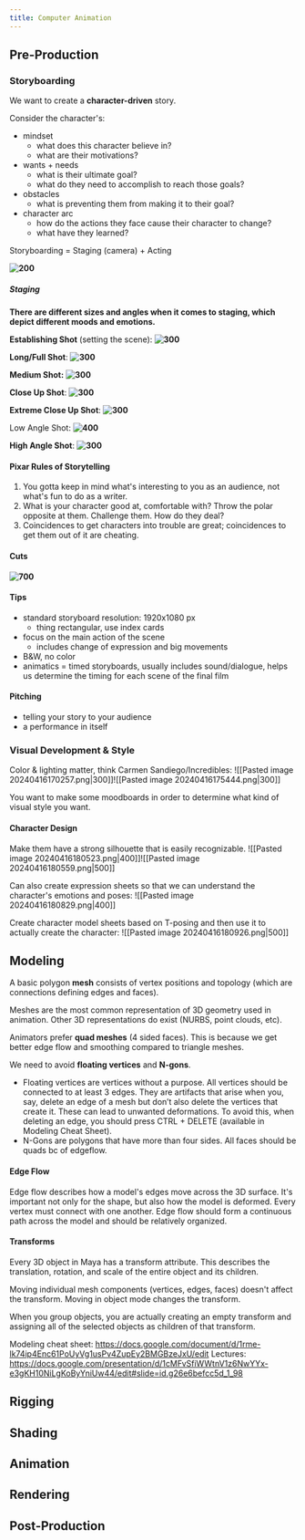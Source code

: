 ```yaml
---
title: Computer Animation
---
```


## Pre-Production 

### Storyboarding
We want to create a **character-driven** story. 

Consider the character's:
- mindset 
	- what does this character believe in?
	- what are their motivations?
- wants + needs
	- what is their ultimate goal?
	- what do they need to accomplish to reach those goals?
- obstacles 
	- what is preventing them from making it to their goal?
- character arc
	- how do the actions they face cause their character to change?
	- what have they learned? 

Storyboarding = Staging (camera) + Acting

**![200](https://lh7-us.googleusercontent.com/xs0Xy7mDCTUXO6KyLXUv9QFycbPOPEvHvJdMv80ZCRPvmM2tp7PnpvIh3gNM61Oeaq7OGREkSJVS3Fq5wJPwKaxcdd-exf6JnvRUrsniu8uyIsrgm2vwctxpJ1KutZ44AwYLay6G2rphbm6ZGSjU2B6bew=s2048)**

##### Staging
**There are different sizes and angles when it comes to staging, which depict different moods and emotions.** 

**Establishing Shot** (setting the scene):
**![300](https://lh7-us.googleusercontent.com/wEAyabTa3hIsCxInkc2BgQCk83a7C5QMrYVk1n5dR2v8_og0pkgnnDQcC2d3r0S_JImMN4gJ-LyAC-oat2i7nFRG9etJnCpWY3oaADf-Els3-QkZLR-ksskeZqKbzhdMjjVBa-bZKxeMA5oKQ_n5jzouYw=s2048)**

**Long/Full Shot**:
**![300](https://lh7-us.googleusercontent.com/RuhBfm9z2kkjila38z4t06Za6IBD7_5TBWVY3Wa85rm5JUdG6ZQltl0VEiZorUmpQOjbElR_E-J8-ixRT6dWoRWrvAFx_CS39sCNJdX0KuNeVf9X8rati9aMxWfR8QynwwdqtuDutfX1RgFFimn7Uzabiw=s2048)**

**Medium Shot:**
**![300](https://lh7-us.googleusercontent.com/fApP2NM4VeeZUybk4qSVEsUF625nAAGNUk7xUel1Z5FPgara9qWKo-zm2Oidt31ftwPw_QR1mZBOAE0QDY9Pa36cQvb29P3dvaQIGG3VIQYnP5C_bCiIQ4a4I7mM_Ep6F0yOBiKzClJP3NVDClPmWz6mfQ=s2048)**

**Close Up Shot**:
**![300](https://lh7-us.googleusercontent.com/yipPE7TeTCnGDppNyou5Py59oVptc1VfgTLKGzL3iTIQmcYAJ3D3xI-0LxCuhgnYE7L2UsNrQmpMzyzCTN04sfnh8A2vXJT5FHkH9GAeYpqRF251rhi7pBrV9_22svlgGlWTEacXMOBT_RiR61Yf4YGaCw=s2048)**

**Extreme Close Up Shot**:
**![300](https://lh7-us.googleusercontent.com/PkK41HGFOxb7-z1MxArXu3qTwTKo9kF_G1rIZNlytbgLKa1yKDfqiZHF0EgjYexhu3eYzLb-8lTVdZHPl22C7Qy_rxIJuwwl5alAAGwOGU9kObFAnC7DkVjXF0irI9oNgDXIuCs7dUUJ40zEA2Q0Ajf00Q=s2048)**

Low Angle Shot:
**![400](https://lh7-us.googleusercontent.com/KwpdzgdO-5R61BDuMU7RNykv8nx4yn-_ItIvENKWFQ25DUi_ZCZZiL07vU75FC43RwA571ir-UQMayJNew8cfpn5yXaJvwNWIzeBHw67uqju25VjCt_u4WFVy6Pvw6fQXsEJ70TP3pDBq6AXqXfpWZ91mQ=s2048)**

**High Angle Shot**:
**![300](https://lh7-us.googleusercontent.com/oje7QKOLyeYlnHUH739tcAuvRdc4MWF0jVfIDYhO3hfG9cODzWMzVw5NE3c182APo-MlYd3Aw6a5LuBC5s6h2r4Z2MIyqRxlLl1y4DHmCG908BZjq-lbbI5iD51s7ub7HsqpKpCnTlUrLyCeNMngSlqkIw=s2048)**

#### Pixar Rules of Storytelling 

1. You gotta keep in mind what's interesting to you as an audience, not what's fun to do as a writer.
2. What is your character good at, comfortable with? Throw the polar opposite at them. Challenge them. How do they deal?
3. Coincidences to get characters into trouble are great; coincidences to get them out of it are cheating.
#### Cuts
**![700](https://lh7-us.googleusercontent.com/pzvKM_cn-R9oiTCn2R386KOTJYzG-L9k0MoQl-P5PxzNLp9z6AuWZu3UkC-1dZL1P5yaPaVYqxzkkJOdZ9lXERwmraL-P0UgXOFA9uQmyDw25ThtyKva-V7lpODU5tiElp_HlayRHz606Qt-UWT7vR0utg=s2048)**
#### Tips

- standard storyboard resolution: 1920x1080 px
	- thing rectangular, use index cards 
- focus on the main action of the scene 
	- includes change of expression and big movements 
- B&W, no color 
- animatics = timed storyboards, usually includes sound/dialogue, helps us determine the timing for each scene of the final film 

#### Pitching

- telling your story to your audience 
- a performance in itself 

### Visual Development & Style

Color & lighting matter, think Carmen Sandiego/Incredibles:
![[Pasted image 20240416170257.png|300]]![[Pasted image 20240416175444.png|300]]

You want to make some moodboards in order to determine what kind of visual style you want. 

#### Character Design 
Make them have a strong silhouette that is easily recognizable. 
![[Pasted image 20240416180523.png|400]]![[Pasted image 20240416180559.png|500]]

Can also create expression sheets so that we can understand the character's emotions and poses:
![[Pasted image 20240416180829.png|400]]

Create character model sheets based on T-posing and then use it to actually create the character:
![[Pasted image 20240416180926.png|500]]

## Modeling

A basic polygon **mesh** consists of vertex positions and topology (which are connections defining edges and faces).

Meshes are the most common representation of 3D geometry used in animation. Other 3D representations do exist (NURBS, point clouds, etc).

Animators prefer **quad meshes** (4 sided faces). This is because we get better edge flow and smoothing compared to triangle meshes. 

We need to avoid **floating vertices** and **N-gons**. 
- Floating vertices are vertices without a purpose. All vertices should be connected to at least 3 edges. They are artifacts that arise when you, say, delete an edge of a mesh but don’t also delete the vertices that create it. These can lead to unwanted deformations. To avoid this, when deleting an edge, you should press CTRL + DELETE (available in Modeling Cheat Sheet). 
- N-Gons are polygons that have more than four sides. All faces should be quads bc of edgeflow.

#### Edge Flow

Edge flow describes how a model's edges move across the 3D surface. It's important not only for the shape, but also how the model is deformed. Every vertex must connect with one another. Edge flow should form a continuous path across the model and should be relatively organized. 
#### Transforms

Every 3D object in Maya has a transform attribute. This describes the translation, rotation, and scale of the entire object and its children. 

Moving individual mesh components (vertices, edges, faces) doesn't affect the transform. Moving in object mode changes the transform. 

When you group objects, you are actually creating an empty transform and assigning all of the selected objects as children of that transform. 

Modeling cheat sheet: https://docs.google.com/document/d/1rme-lk74ip4Enc61PoUyVg1usPv4ZupEy2BMGBzeJxU/edit 
Lectures: https://docs.google.com/presentation/d/1cMFvSfiWWtnV1z6NwYYx-e3gKH10NiLgKoByYniUw44/edit#slide=id.g26e6befcc5d_1_98 

## Rigging
## Shading
## Animation

## Rendering

## Post-Production 
